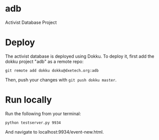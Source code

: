 # adb
Activist Database Project

# Deploy

The activist database is deployed using Dokku. To deploy it, first add the dokku project "adb" as a remote repo:

```
git remote add dokku dokku@dxetech.org:adb
```

Then, push your changes with `git push dokku master`.

# Run locally

Run the following from your terminal:

```
python testserver.py 9934
```

And navigate to localhost:9934/event-new.html.
